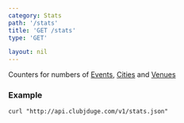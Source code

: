 ```yaml
---
category: Stats
path: '/stats'
title: 'GET /stats'
type: 'GET'

layout: nil
---
```


Counters for numbers of [Events](#/event-model), [Cities](#/city-model) and
[Venues](#/venue-model)

### Example

```
curl "http://api.clubjduge.com/v1/stats.json"
```


